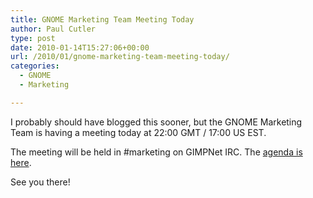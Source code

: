 ```yaml
---
title: GNOME Marketing Team Meeting Today
author: Paul Cutler
type: post
date: 2010-01-14T15:27:06+00:00
url: /2010/01/gnome-marketing-team-meeting-today/
categories:
  - GNOME
  - Marketing

---
```

I probably should have blogged this sooner, but the GNOME Marketing Team is having a meeting today at 22:00 GMT / 17:00 US EST.

The meeting will be held in #marketing on GIMPNet IRC. The [agenda is here][1].

See you there!

 [1]: http://live.gnome.org/GnomeMarketing/MarketingTeamMeetings/14JAN2010Meeting